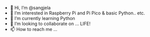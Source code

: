 - 👋 Hi, I’m @sangjela
- 👀 I’m interested in Raspberry Pi and Pi Pico & basic Python.. etc.
- 🌱 I’m currently learning Python
- 💞️ I’m looking to collaborate on ... LIFE!
- 📫 How to reach me ...

<!---
sangjela/sangjela is a ✨ special ✨ repository because its `README.md` (this file) appears on your GitHub profile.
You can click the Preview link to take a look at your changes.
--->
